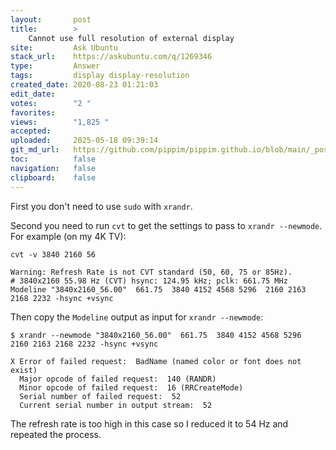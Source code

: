 ```yaml
---
layout:       post
title:        >
    Cannot use full resolution of external display
site:         Ask Ubuntu
stack_url:    https://askubuntu.com/q/1269346
type:         Answer
tags:         display display-resolution
created_date: 2020-08-23 01:21:03
edit_date:    
votes:        "2 "
favorites:    
views:        "1,825 "
accepted:     
uploaded:     2025-05-18 09:39:14
git_md_url:   https://github.com/pippim/pippim.github.io/blob/main/_posts/2020/2020-08-23-Cannot-use-full-resolution-of-external-display.md
toc:          false
navigation:   false
clipboard:    false
---
```


First you don't need to use `sudo` with `xrandr`.

Second you need to run `cvt` to get the settings to pass to `xrandr --newmode`. For example (on my 4K TV):

``` 
cvt -v 3840 2160 56

Warning: Refresh Rate is not CVT standard (50, 60, 75 or 85Hz).
# 3840x2160 55.98 Hz (CVT) hsync: 124.95 kHz; pclk: 661.75 MHz
Modeline "3840x2160_56.00"  661.75  3840 4152 4568 5296  2160 2163 2168 2232 -hsync +vsync
```
Then copy the `Modeline` output as input for `xrandr --newmode`:

``` 
$ xrandr --newmode "3840x2160_56.00"  661.75  3840 4152 4568 5296  2160 2163 2168 2232 -hsync +vsync

X Error of failed request:  BadName (named color or font does not exist)
  Major opcode of failed request:  140 (RANDR)
  Minor opcode of failed request:  16 (RRCreateMode)
  Serial number of failed request:  52
  Current serial number in output stream:  52
```

The refresh rate is too high in this case so I reduced it to 54 Hz and repeated the process.
